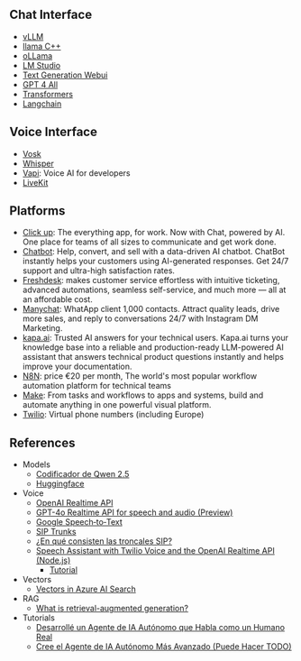
## Chat Interface   
- [vLLM](./doc/vllm.md)
- [llama C++](./doc/llama.cpp.md)
- [oLLama](./doc/oLLama.md)
- [LM Studio](./doc/lmstudio.md)
- [Text Generation Webui](./doc/text-generation-webui.md)
- [GPT 4 All](./doc/gpt4all.md)
- [Transformers](./doc/transformers.md)
- [Langchain](./doc/langchain.md)

## Voice Interface   
- [Vosk](./doc/vosk.md)
- [Whisper](./doc/whisper.cpp.md)
- [Vapi](https://vapi.ai/): Voice AI for developers
- [LiveKit](https://livekit.io/)

## Platforms 
- [Click up](https://clickup.com/lp?utm_source=youtube&utm_medium=cpc&utm_campaign=yt_cpc_ar_nnc_pro_trial_all-devices_troas_lp_x_all-departments_x_all-custom-combinations&utm_content=am_cs-combo_rva_all-industries_all-features_all-use-cases_custom-combination-epd&utm_creative=714766731773_AD-3551-employee-influencer-edits-VA3_rva_30-60s_prod_trytoday&gclid=Cj0KCQiAgdC6BhCgARIsAPWNWH0Vz1vbm7sPRrDBp3pPCIUxm1fXlPernCnRhq4WKBQ1aSSQ5DcLFkIaAt44EALw_wcB): The everything app, for work. Now with Chat, powered by AI. One place for teams of all sizes to communicate and get work done. 
- [Chatbot](https://www.chatbot.com/): Help, convert, and sell with a data-driven AI chatbot. ChatBot instantly helps your customers using AI-generated responses. Get 24/7 support and ultra-high satisfaction rates.
- [Freshdesk](https://www.freshworks.com/freshdesk/lp/freshdesk-brand-2/?tactic_id=3387638&utm_source=google-adwords&utm_medium=FD-Search-Brand-Shift-EU-FSE-Spain&utm_campaign=FD-Search-Brand-Shift-EU-FSE-Spain&utm_term=freshdesk&device=c&matchtype=e&network=g&gclid=Cj0KCQiA0--6BhCBARIsADYqyL-N5cXlBaPuMnWfci02Bo49Lrz6q9LlseZduYzf15ujMRrArzJhIVYaAmRHEALw_wcB&audience=kwd-30002131023&ad_id=719956445166&gad_source=1): makes customer service effortless with intuitive ticketing, advanced automations, seamless self-service, and much more — all at an affordable cost.
- [Manychat](https://manychat.com/pricing): WhatApp client 1,000 contacts. Attract quality leads, drive more sales, and reply to conversations 24/7 with Instagram DM Marketing.
- [kapa.ai](https://www.kapa.ai/): Trusted AI answers for your technical users. Kapa.ai turns your knowledge base into a reliable and production-ready LLM-powered AI assistant that answers technical product questions instantly and helps improve your documentation. 
- [N8N](https://n8n.io/pricing/): price €20 per month, The world's most popular workflow automation platform for technical teams
- [Make](https://www.make.com/en): From tasks and workflows to apps and systems, build and automate anything in one powerful visual platform.
- [Twilio](https://www.twilio.com/en-us): Virtual phone numbers (including Europe)

## References
- Models 
    - [Codificador de Qwen 2.5](https://www.datacamp.com/es/tutorial/qwen-coder-2-5?dc_referrer=https%3A%2F%2Fwww.google.com%2F)
    - [Huggingface](https://huggingface.co/models?sort=modified&search=ggml)
- Voice
    - [OpenAI Realtime API](https://platform.openai.com/docs/guides/realtime/overview?text-generation-quickstart-example=audio)
    - [GPT-4o Realtime API for speech and audio (Preview)](https://learn.microsoft.com/en-us/azure/ai-services/openai/realtime-audio-quickstart?pivots=ai-foundry-portal&tabs=keyless%2Cwindows)
    - [Google Speech‑to‑Text](https://cloud.google.com/speech-to-text/docs?hl=es-419)
    - [SIP Trunks](https://voz.com/trunk-sip-landing-desktop/?utm_source=google&utm_medium=cpc&utm_campaign=16810016847&utm_content=1005424&utm_term=sip%20trunk%20espa%C3%B1a&utm_device=c&gad_source=1&gclid=CjwKCAiAtNK8BhBBEiwA8wVt92wmvKJRNT9DpvQQihnaYTcvRthKgJO5pRFoCuvWbUhpEUr5w6fU_hoCszkQAvD_BwE)
    - [¿En qué consisten las troncales SIP?](https://aws.amazon.com/es/what-is/sip-trunking/)
    - [Speech Assistant with Twilio Voice and the OpenAI Realtime API (Node.js)](https://github.com/twilio-samples/speech-assistant-openai-realtime-api-node)
        - [Tutorial](https://www.twilio.com/en-us/blog/voice-ai-assistant-openai-realtime-api-node)
- Vectors 
    - [Vectors in Azure AI Search](https://learn.microsoft.com/en-us/azure/search/vector-search-overview)
- RAG
    - [What is retrieval-augmented generation?](https://research.ibm.com/blog/retrieval-augmented-generation-RAG)
- Tutorials
    - [Desarrollé un Agente de IA Autónomo que Habla como un Humano Real](https://www.youtube.com/watch?v=pzLaFYkSudU)
    - [Cree el Agente de IA Autónomo Más Avanzado (Puede Hacer TODO)](https://www.youtube.com/watch?v=4mpef_cuymY)